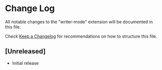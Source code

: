 # Change Log

All notable changes to the "writer-mode" extension will be documented in this file.

Check [Keep a Changelog](http://keepachangelog.com/) for recommendations on how to structure this file.

## [Unreleased]

- Initial release